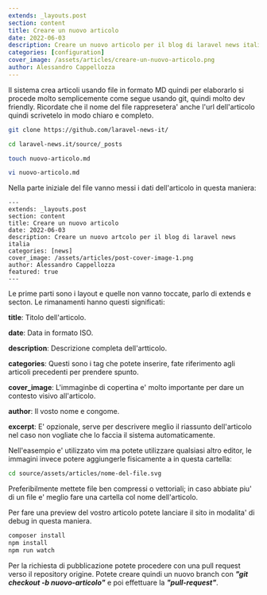 ```yaml
---
extends: _layouts.post
section: content
title: Creare un nuovo articolo
date: 2022-06-03
description: Creare un nuovo articolo per il blog di laravel news italia
categories: [configuration]
cover_image: /assets/articles/creare-un-nuovo-articolo.png
author: Alessandro Cappellozza
---
```

Il sistema crea articoli usando file in formato MD quindi per elaborarlo si procede molto semplicemente come segue usando git, quindi molto dev friendly.
Ricordate che il nome del file rappresetera' anche l'url dell'articolo quindi scrivetelo in modo chiaro e completo.

```bash
git clone https://github.com/laravel-news-it/

cd laravel-news.it/source/_posts

touch nuovo-articolo.md

vi nuovo-articolo.md
```

Nella parte iniziale del file vanno messi i dati dell'articolo in questa maniera:


```
---
extends: _layouts.post
section: content
title: Creare un nuovo articolo
date: 2022-06-03
description: Creare un nuovo artcolo per il blog di laravel news italia
categories: [news]
cover_image: /assets/articles/post-cover-image-1.png
author: Alessandro Cappellozza
featured: true
---
```

Le prime parti sono i layout e quelle non vanno toccate, parlo di extends e secton. Le rimanamenti hanno questi significati:

**title**: Titolo dell'articolo.

**date**: Data in formato ISO.

**description**: Descrizione completa dell'artticolo.

**categories**: Questi sono i tag che potete inserire, fate riferimento agli articoli precedenti per prendere spunto.

**cover_image**: L'immaginbe di copertina e' molto importante per dare un contesto visivo all'articolo.

**author**: Il vosto nome e congome.

**excerpt**: E' opzionale, serve per descrivere meglio il riassunto dell'articolo nel caso non vogliate che lo faccia il sistema automaticamente.

Nell'easempio e' utilizzato vim ma potete utilizzare qualsiasi altro editor, le immagini invece potere aggiungerle fisicamente a in questa cartella:

```bash
cd source/assets/articles/nome-del-file.svg
```

Preferibilmente mettete file ben compressi o vettoriali; in caso abbiate piu' di un file e' meglio fare una cartella col nome dell'articolo.


Per fare una preview del vostro articolo potete lanciare il sito in modalita' di debug in questa maniera.

```bash
composer install
npm install
npm run watch
```

Per la richiesta di pubblicazione potete procedere con una pull request verso il repository origine. Potete creare quindi un nuovo branch con ***"git checkout -b nuovo-articolo"*** e poi effettuare la ***"pull-request"***.
